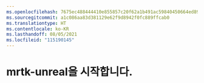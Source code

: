 ```yaml
---
ms.openlocfilehash: 7675ec488444410e855857c20f62a1b491ac59840450664ed89031af672efb4c
ms.sourcegitcommit: a1c086aa83d381129e62f9d8942f0fc889ffcab0
ms.translationtype: HT
ms.contentlocale: ko-KR
ms.lasthandoff: 08/05/2021
ms.locfileid: "115190145"
---
```

# <a name="welcome-to-mrtk-unreal"></a>mrtk-unreal을 시작합니다.